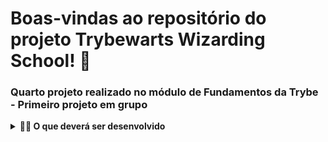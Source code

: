# Boas-vindas ao repositório do projeto Trybewarts Wizarding School! 🧙

### Quarto projeto realizado no módulo de Fundamentos da Trybe - Primeiro projeto em grupo

<details>
  <summary><strong>🧑‍💻 O que deverá ser desenvolvido</strong></summary><br />

Neste projeto, foi desenvolvido uma página de formulário da Escola de Magia de Trybewarts, em que as pessoas estudantes poderão enviar seus feedbacks sobre ela. O tema desse projeto é baseado na obra 'Harry Potter', de J. K. Rowling, já que programar é o mais próximo que podemos chegar de algo **verdadeiramente mágico**! Mas não se preocupe se não tiver conhecimento sobre o universo da obra original, pois essa é uma versão própria da Escola de Bruxaria e você terá todas as informações necessárias para a construção do projeto nesse **README**!

</details>
